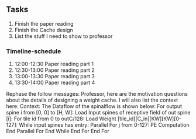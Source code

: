 ## Tasks
1. Finish the paper reading
2. Finish the Cache design
3. List the stuff I need to show to professor

### Timeline-schedule
1. 12:00-12:30 Paper reading part 1
2. 12:30-13:00 Paper reading part 2
3. 13:00-13:30 Paper reading part 3
4. 13:30-14:00 Paper reading part 4


Rephase the follow messages:
Professor, here are the motivation questions about the details of designing a weight cache. I will also list the context here:
Context:
The Dataflow of the spinalflow is shown below:
For output spine i from [0, 0] to [H, W]: 
    Load Input spines of receptive field of out spine [i]: 
    For tile id from 0 to outC/128: Load Weight [tile_id][C_in][KW][KW][0-127]: 
       While input spines has entry: 
           Parallel For j from 0-127: 
               PE Computation 
           End Parallel For 
       End While 
    End For 
End For

